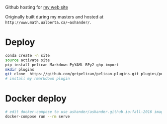Github hosting for [my web site](http://ashander.github.com)

Originally built during my masters and hosted at `http://www.math.ualberta.ca/~ashander/`.

# Deploy

```sh
conda create -n site
source activate site
pip install pelican Markdown PyYAML RPy2 ghp-import
mkdir plugins
git clone  https://github.com/getpelican/pelican-plugins.git plugins/pelican-plugins
# install my rmarkdown plugin
```


# Docker deploy

```sh
# edit docker-compose to use ashander/ashander.github.io:fall-2016 image
docker-compose run --rm serve
```
